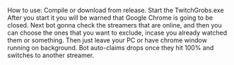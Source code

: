 How to use:
Compile or download from release. Start the TwitchGrobs.exe
After you start it you will be warned that Google Chrome is going to be closed.
Next bot gonna check the streamers that are online, and then you can choose the ones that you want to exclude, incase you already watched them or something.
Then just leave your PC or have chrome window running on background. Bot auto-claims drops once they hit 100% and switches to another streamer.
